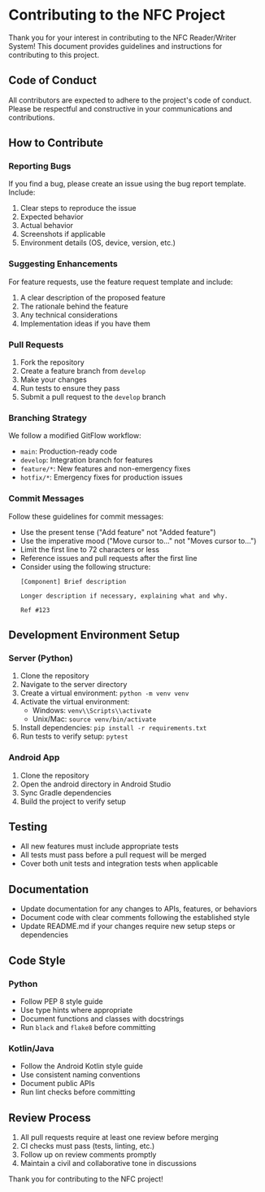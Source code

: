 # Contributing to the NFC Project

Thank you for your interest in contributing to the NFC Reader/Writer System! This document provides guidelines and instructions for contributing to this project.

## Code of Conduct

All contributors are expected to adhere to the project's code of conduct. Please be respectful and constructive in your communications and contributions.

## How to Contribute

### Reporting Bugs

If you find a bug, please create an issue using the bug report template. Include:

1. Clear steps to reproduce the issue
2. Expected behavior
3. Actual behavior
4. Screenshots if applicable
5. Environment details (OS, device, version, etc.)

### Suggesting Enhancements

For feature requests, use the feature request template and include:

1. A clear description of the proposed feature
2. The rationale behind the feature
3. Any technical considerations
4. Implementation ideas if you have them

### Pull Requests

1. Fork the repository
2. Create a feature branch from `develop`
3. Make your changes
4. Run tests to ensure they pass
5. Submit a pull request to the `develop` branch

### Branching Strategy

We follow a modified GitFlow workflow:

- `main`: Production-ready code
- `develop`: Integration branch for features
- `feature/*`: New features and non-emergency fixes
- `hotfix/*`: Emergency fixes for production issues

### Commit Messages

Follow these guidelines for commit messages:

- Use the present tense ("Add feature" not "Added feature")
- Use the imperative mood ("Move cursor to..." not "Moves cursor to...")
- Limit the first line to 72 characters or less
- Reference issues and pull requests after the first line
- Consider using the following structure:
  ```
  [Component] Brief description

  Longer description if necessary, explaining what and why.

  Ref #123
  ```

## Development Environment Setup

### Server (Python)

1. Clone the repository
2. Navigate to the server directory
3. Create a virtual environment: `python -m venv venv`
4. Activate the virtual environment:
   - Windows: `venv\\Scripts\\activate`
   - Unix/Mac: `source venv/bin/activate`
5. Install dependencies: `pip install -r requirements.txt`
6. Run tests to verify setup: `pytest`

### Android App

1. Clone the repository
2. Open the android directory in Android Studio
3. Sync Gradle dependencies
4. Build the project to verify setup

## Testing

- All new features must include appropriate tests
- All tests must pass before a pull request will be merged
- Cover both unit tests and integration tests when applicable

## Documentation

- Update documentation for any changes to APIs, features, or behaviors
- Document code with clear comments following the established style
- Update README.md if your changes require new setup steps or dependencies

## Code Style

### Python

- Follow PEP 8 style guide
- Use type hints where appropriate
- Document functions and classes with docstrings
- Run `black` and `flake8` before committing

### Kotlin/Java

- Follow the Android Kotlin style guide
- Use consistent naming conventions
- Document public APIs
- Run lint checks before committing

## Review Process

1. All pull requests require at least one review before merging
2. CI checks must pass (tests, linting, etc.)
3. Follow up on review comments promptly
4. Maintain a civil and collaborative tone in discussions

Thank you for contributing to the NFC project!
